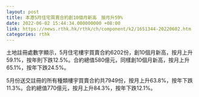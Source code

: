 ```yaml
---
layout: post
title: 本港5月住宅買賣合約創10個月新高　按月升59%
date: 2022-06-02 15:44:34.000000000 +08:00
link: https://news.rthk.hk/rthk/ch/component/k2/1651344-20220602.htm
categories: rthk
---
```


土地註冊處數字顯示，5月住宅樓宇買賣合約6202份，創10個月新高，按月上升59.1%，按年則下跌12.5%。合約總值580億元，同樣創10個月新高，按月上升65.1%，按年下跌24.5%。

5月份送交註冊的所有種類樓宇買賣合約共7949份，按月上升63.8%，按年下跌11.3%。合約總值770億元，按月上升84.3%，按年下跌12.1%。
